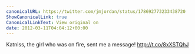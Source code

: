 ```yaml
---
canonicalURL: https://twitter.com/jmjordan/status/178692773233438720
ShowCanonicalLink: true
CanonicalLinkText: View original on
date: 2012-03-11T04:04:12+00:00
---
```

Katniss, the girl who was on fire, sent me a message! http://t.co/8xXSTQhJ